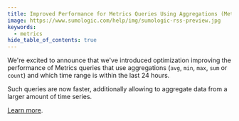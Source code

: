 ```yaml
---
title: Improved Performance for Metrics Queries Using Aggregations (Metrics)
image: https://www.sumologic.com/help/img/sumologic-rss-preview.jpg
keywords:
  - metrics
hide_table_of_contents: true
---
```


We're excited to announce that we've introduced optimization improving the performance of Metrics queries that use aggregations (`avg`, `min`, `max`, `sum` or `count`) and which time range is within the last 24 hours.

Such queries are now faster, additionally allowing to aggregate data from a larger amount of time series.

[Learn more](/docs/metrics/metrics-queries/metric-query-error-messages#input-data-limit).
